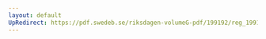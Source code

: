 ```yaml
---
layout: default
UpRedirect: https://pdf.swedeb.se/riksdagen-volumeG-pdf/199192/reg_199192/reg_199192_0926.pdf
---
```

